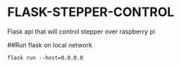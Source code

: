 # FLASK-STEPPER-CONTROL
Flask api that will control stepper over raspberry pi


##Run flask on local network

```flask run --host=0.0.0.0```
